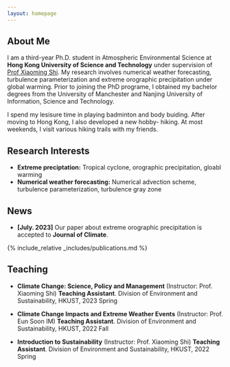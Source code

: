 ```yaml
---
layout: homepage
---
```


## About Me

I am a third-year Ph.D. student in Atmospheric Environmental Science at **Hong Kong University of Science and Technology** under supervision of [Prof Xiaoming Shi](https://facultyprofiles.hkust.edu.hk/profiles.php?profile=xiaoming-shi-shixm). My research involves numerical weather forecasting, turbulence parameterization and extreme orographic precipitation under global warming. Prior to joining the PhD programe, I obtained my bachelor degrees from the University of Manchester and Nanjing University of Information, Science and Technology. 

I spend my lesisure time in playing badminton and body buiding. After moving to Hong Kong, I also developed a new hobby- hiking. At most weekends, I visit various hiking trails with my friends. 


## Research Interests

- **Extreme preciptation:** Tropical cyclone, orographic precipitation, gloabl warming
- **Numerical weather forecasting:** Numerical advection scheme, turbulence parameterization, turbulence gray zone 


## News

- **[July. 2023]** Our paper about extreme orographic precipitation is accepted to **Journal of Climate**.


{% include_relative _includes/publications.md %}



<!-- {% include_relative _includes/services.md %} -->

## Teaching 

- **Climate Change: Science, Policy and Management** (Instructor: Prof. Xiaoming Shi)
**Teaching Assistant**. Division of Environment and Sustainability, HKUST, 2023 Spring

- **Climate Change Impacts and Extreme Weather Events** (Instructor: Prof. Eun Soon IM)
**Teaching Assistant**. Division of Environment and Sustainability, HKUST, 2022 Fall

- **Introduction to Sustainability** (Instructor: Prof. Xiaoming Shi)
**Teaching Assistant**. Division of Environment and Sustainability, HKUST, 2022 Spring

